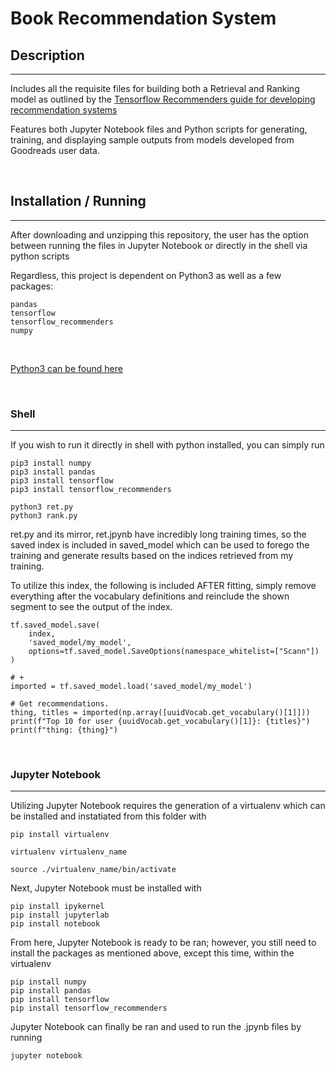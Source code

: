 # Book Recommendation System

## Description

-------------------------
Includes all the requisite files for building both a Retrieval and Ranking model as outlined by the [Tensorflow Recommenders guide for developing recommendation systems](https://www.tensorflow.org/recommenders/examples/basic_retrieval)

Features both Jupyter Notebook files and Python scripts for generating, training, and displaying sample outputs from models developed from Goodreads user data.

<br>

## Installation / Running

-------------------------
After downloading and unzipping this repository, the user has the option between running the files in Jupyter Notebook or directly in the shell via python scripts

Regardless, this project is dependent on Python3 as well as a few packages:

```
pandas
tensorflow
tensorflow_recommenders
numpy
```

<br>

[Python3 can be found here](https://www.python.org/downloads/)

<br>


### Shell
______
If you wish to run it directly in shell with python installed, you can simply run
```
pip3 install numpy
pip3 install pandas
pip3 install tensorflow
pip3 install tensorflow_recommenders

python3 ret.py
python3 rank.py
```

ret.py and its mirror, ret.jpynb have incredibly long training times, so the saved index is included in saved_model which can be used to forego the training and generate results based on the indices retrieved from my training.

To utilize this index, the following is included AFTER fitting, simply remove everything after the vocabulary definitions and reinclude the shown segment to see the output of the index.

```
tf.saved_model.save(
    index,
    'saved_model/my_model',
    options=tf.saved_model.SaveOptions(namespace_whitelist=["Scann"])
)

# +
imported = tf.saved_model.load('saved_model/my_model')

# Get recommendations.
thing, titles = imported(np.array([uuidVocab.get_vocabulary()[1]]))
print(f"Top 10 for user {uuidVocab.get_vocabulary()[1]}: {titles}")
print(f"thing: {thing}")
```
<br>

### Jupyter Notebook
__________
Utilizing Jupyter Notebook requires the generation of a virtualenv which can be installed and instatiated from this folder with

```
pip install virtualenv

virtualenv virtualenv_name

source ./virtualenv_name/bin/activate
```

Next, Jupyter Notebook must be installed with

```
pip install ipykernel
pip install jupyterlab
pip install notebook
```

From here, Jupyter Notebook is ready to be ran; however, you still need to install the packages as mentioned above, except this time, within the virtualenv

```
pip install numpy
pip install pandas
pip install tensorflow
pip install tensorflow_recommenders
```

Jupyter Notebook can finally be ran and used to run the .jpynb files by running

```
jupyter notebook
```
